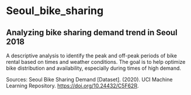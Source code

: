 # Seoul_bike_sharing
## Analyzing bike sharing demand trend in Seoul 2018

A descriptive analysis to identify the peak and off-peak periods of bike rental based on times and weather conditions. The goal is to help optimize bike distribution and availability, especially during times of high demand.

Sources: Seoul Bike Sharing Demand [Dataset]. (2020). UCI Machine Learning Repository. https://doi.org/10.24432/C5F62R.
